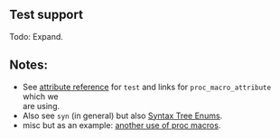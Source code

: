 ## Test support

Todo: Expand.

## Notes:

 - See [attribute reference][Attrs] for `test` and links for `proc_macro_attribute` which we    
   are using.
 - Also see `syn` (in general) but also [Syntax Tree Enums][STE].
 - misc but as an example: [another use of proc macros][pmacroex].
 
 [Attrs]: https://doc.rust-lang.org/reference/attributes.html
 [STE]: https://docs.rs/syn/1.0.31/syn/enum.Expr.html#syntax-tree-enums
 [pmacroex]: https://actix.rs/actix-web/src/actix_web_codegen/route.rs.html